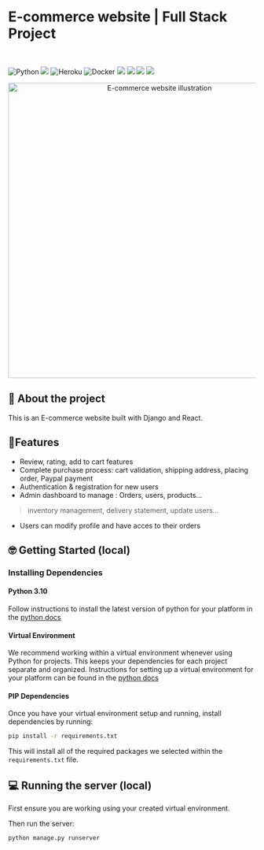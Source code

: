 # E-commerce website | Full Stack Project
</br>

![Python](https://img.shields.io/badge/python-3670A0?style=for-the-badge&logo=python&logoColor=ffdd54)    <img src="https://img.shields.io/badge/DJANGO-4.0.1-brightgreen?style=for-the-badge&logo=django&logoColor=white">    ![Heroku](https://img.shields.io/badge/Heroku-430098?style=for-the-badge&logo=heroku&logoColor=white)    ![Docker](https://img.shields.io/badge/docker-%230db7ed.svg?style=for-the-badge&logo=docker&logoColor=white)   <img src="https://img.shields.io/badge/React-20232A?style=for-the-badge&logo=react&logoColor=61DAFB">    <img src="https://img.shields.io/badge/HTML-239120?style=for-the-badge&logo=html5&logoColor=white">   <img src="https://img.shields.io/badge/CSS3-1572B6?style=for-the-badge&logo=css3&logoColor=white">   <img src="https://img.shields.io/badge/Bootstrap-5-563D7C?style=for-the-badge&logo=bootstrap&logoColor=white">
</br>

<p align="center">
  <img src="https://user-images.githubusercontent.com/90851774/209652582-1d14f6ed-797c-4843-9f0e-3810b076b62f.png"
       alt="E-commerce website illustration"
       width="600"/>
</p>


## 🔎 About the project

This is an E-commerce website built with Django and React.


## 💪Features

- Review, rating, add to cart features
- Complete purchase process: cart validation, shipping address, placing order, Paypal payment
- Authentication & registration for new users
- Admin dashboard to manage : Orders, users, products...
> inventory management, delivery statement, update users...
- Users can modify profile and have acces to their orders

## 🤓 Getting Started (local)

### Installing Dependencies

#### Python 3.10

Follow instructions to install the latest version of python for your platform in the [python docs](https://docs.python.org/3/using/unix.html#getting-and-installing-the-latest-version-of-python)

#### Virtual Environment

We recommend working within a virtual environment whenever using Python for projects. This keeps your dependencies for each project separate and organized. Instructions for setting up a virtual environment for your platform can be found in the [python docs](https://packaging.python.org/guides/installing-using-pip-and-virtual-environments/)

#### PIP Dependencies

Once you have your virtual environment setup and running, install dependencies by running:

```bash
pip install -r requirements.txt
```

This will install all of the required packages we selected within the `requirements.txt` file.

## 💻 Running the server (local)

First ensure you are working using your created virtual environment.

Then run the server:

```bash
python manage.py runserver
```
